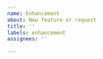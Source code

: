 ```yaml
---
name: Enhancement
about: New feature or request
title: ''
labels: enhancement
assignees: ''

---
```



